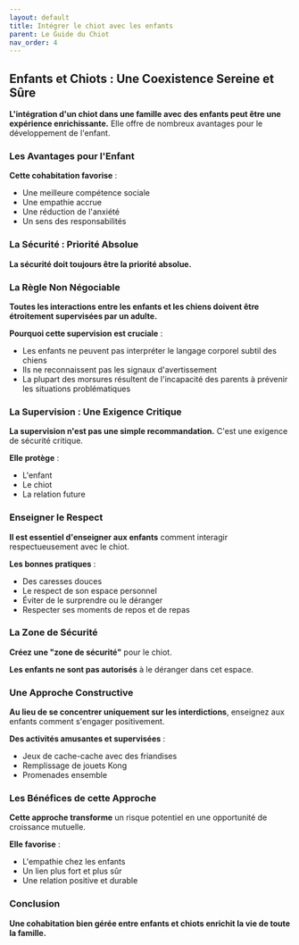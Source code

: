 ```yaml
---
layout: default
title: Intégrer le chiot avec les enfants
parent: Le Guide du Chiot
nav_order: 4
---
```


## **Enfants et Chiots : Une Coexistence Sereine et Sûre**

**L'intégration d'un chiot dans une famille avec des enfants peut être une expérience enrichissante.** Elle offre de nombreux avantages pour le développement de l'enfant.

### **Les Avantages pour l'Enfant**

**Cette cohabitation favorise** :
- Une meilleure compétence sociale
- Une empathie accrue
- Une réduction de l'anxiété
- Un sens des responsabilités

### **La Sécurité : Priorité Absolue**

**La sécurité doit toujours être la priorité absolue.**

### **La Règle Non Négociable**

**Toutes les interactions entre les enfants et les chiens doivent être étroitement supervisées par un adulte.**

**Pourquoi cette supervision est cruciale** :
- Les enfants ne peuvent pas interpréter le langage corporel subtil des chiens
- Ils ne reconnaissent pas les signaux d'avertissement
- La plupart des morsures résultent de l'incapacité des parents à prévenir les situations problématiques

### **La Supervision : Une Exigence Critique**

**La supervision n'est pas une simple recommandation.** C'est une exigence de sécurité critique.

**Elle protège** :
- L'enfant
- Le chiot
- La relation future

### **Enseigner le Respect**

**Il est essentiel d'enseigner aux enfants** comment interagir respectueusement avec le chiot.

**Les bonnes pratiques** :
- Des caresses douces
- Le respect de son espace personnel
- Éviter de le surprendre ou le déranger
- Respecter ses moments de repos et de repas

### **La Zone de Sécurité**

**Créez une "zone de sécurité"** pour le chiot.

**Les enfants ne sont pas autorisés** à le déranger dans cet espace.

### **Une Approche Constructive**

**Au lieu de se concentrer uniquement sur les interdictions**, enseignez aux enfants comment s'engager positivement.

**Des activités amusantes et supervisées** :
- Jeux de cache-cache avec des friandises
- Remplissage de jouets Kong
- Promenades ensemble

### **Les Bénéfices de cette Approche**

**Cette approche transforme** un risque potentiel en une opportunité de croissance mutuelle.

**Elle favorise** :
- L'empathie chez les enfants
- Un lien plus fort et plus sûr
- Une relation positive et durable

### **Conclusion**

**Une cohabitation bien gérée entre enfants et chiots enrichit la vie de toute la famille.** 